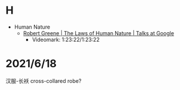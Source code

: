 # H
- Human Nature
  - [Robert Greene | The Laws of Human Nature | Talks at Google](https://www.youtube.com/watch?v=KcaVhMt71qE)
    - Videomark: 1:23:22/1:23:22

# 2021/6/18
汉服-长袄 cross-collared robe?